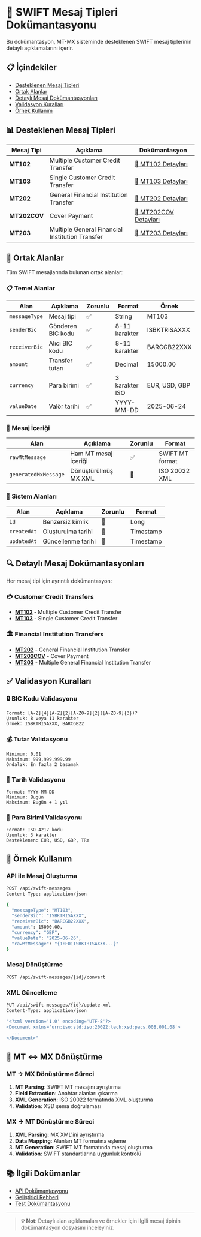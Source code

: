 # 🏦 SWIFT Mesaj Tipleri Dokümantasyonu

Bu dokümantasyon, MT-MX sisteminde desteklenen SWIFT mesaj tiplerinin detaylı açıklamalarını içerir.

## 📋 İçindekiler

- [Desteklenen Mesaj Tipleri](#desteklenen-mesaj-tipleri)
- [Ortak Alanlar](#ortak-alanlar)
- [Detaylı Mesaj Dokümantasyonları](#detaylı-mesaj-dokümantasyonları)
- [Validasyon Kuralları](#validasyon-kuralları)
- [Örnek Kullanım](#örnek-kullanım)

## 📊 Desteklenen Mesaj Tipleri

| Mesaj Tipi | Açıklama | Dokümantasyon |
|------------|----------|---------------|
| **MT102** | Multiple Customer Credit Transfer | [📄 MT102 Detayları](./MT102.md) |
| **MT103** | Single Customer Credit Transfer | [📄 MT103 Detayları](./MT103.md) |
| **MT202** | General Financial Institution Transfer | [📄 MT202 Detayları](./MT202.md) |
| **MT202COV** | Cover Payment | [📄 MT202COV Detayları](./MT202COV.md) |
| **MT203** | Multiple General Financial Institution Transfer | [📄 MT203 Detayları](./MT203.md) |

## 🔧 Ortak Alanlar

Tüm SWIFT mesajlarında bulunan ortak alanlar:

### 📋 Temel Alanlar

| Alan | Açıklama | Zorunlu | Format | Örnek |
|------|----------|---------|--------|--------|
| `messageType` | Mesaj tipi | ✅ | String | MT103 |
| `senderBic` | Gönderen BIC kodu | ✅ | 8-11 karakter | ISBKTRISAXXX |
| `receiverBic` | Alıcı BIC kodu | ✅ | 8-11 karakter | BARCGB22XXX |
| `amount` | Transfer tutarı | ✅ | Decimal | 15000.00 |
| `currency` | Para birimi | ✅ | 3 karakter ISO | EUR, USD, GBP |
| `valueDate` | Valör tarihi | ✅ | YYYY-MM-DD | 2025-06-24 |

### 📄 Mesaj İçeriği

| Alan | Açıklama | Zorunlu | Format |
|------|----------|---------|--------|
| `rawMtMessage` | Ham MT mesaj içeriği | ✅ | SWIFT MT format |
| `generatedMxMessage` | Dönüştürülmüş MX XML | 🔄 | ISO 20022 XML |

### 📅 Sistem Alanları

| Alan | Açıklama | Zorunlu | Format |
|------|----------|---------|--------|
| `id` | Benzersiz kimlik | 🔄 | Long |
| `createdAt` | Oluşturulma tarihi | 🔄 | Timestamp |
| `updatedAt` | Güncellenme tarihi | 🔄 | Timestamp |

## 🔍 Detaylı Mesaj Dokümantasyonları

Her mesaj tipi için ayrıntılı dokümantasyon:

### 💳 Customer Credit Transfers
- **[MT102](./MT102.md)** - Multiple Customer Credit Transfer
- **[MT103](./MT103.md)** - Single Customer Credit Transfer

### 🏛️ Financial Institution Transfers
- **[MT202](./MT202.md)** - General Financial Institution Transfer
- **[MT202COV](./MT202COV.md)** - Cover Payment
- **[MT203](./MT203.md)** - Multiple General Financial Institution Transfer

## ✅ Validasyon Kuralları

### 🔒 BIC Kodu Validasyonu
```
Format: [A-Z]{4}[A-Z]{2}[A-Z0-9]{2}([A-Z0-9]{3})?
Uzunluk: 8 veya 11 karakter
Örnek: ISBKTRISAXXX, BARCGB22
```

### 💰 Tutar Validasyonu
```
Minimum: 0.01
Maksimum: 999,999,999.99
Ondalık: En fazla 2 basamak
```

### 📅 Tarih Validasyonu
```
Format: YYYY-MM-DD
Minimum: Bugün
Maksimum: Bugün + 1 yıl
```

### 💱 Para Birimi Validasyonu
```
Format: ISO 4217 kodu
Uzunluk: 3 karakter
Desteklenen: EUR, USD, GBP, TRY
```

## 🚀 Örnek Kullanım

### API ile Mesaj Oluşturma

```bash
POST /api/swift-messages
Content-Type: application/json

{
  "messageType": "MT103",
  "senderBic": "ISBKTRISAXXX",
  "receiverBic": "BARCGB22XXX",
  "amount": 15000.00,
  "currency": "GBP",
  "valueDate": "2025-06-26",
  "rawMtMessage": "{1:F01ISBKTRISAXXX...}"
}
```

### Mesaj Dönüştürme

```bash
POST /api/swift-messages/{id}/convert
```

### XML Güncelleme

```bash
PUT /api/swift-messages/{id}/update-xml
Content-Type: application/json

"<?xml version='1.0' encoding='UTF-8'?>
<Document xmlns='urn:iso:std:iso:20022:tech:xsd:pacs.008.001.08'>
  ...
</Document>"
```

## 🔄 MT ↔ MX Dönüştürme

### MT → MX Dönüştürme Süreci
1. **MT Parsing**: SWIFT MT mesajını ayrıştırma
2. **Field Extraction**: Anahtar alanları çıkarma
3. **XML Generation**: ISO 20022 formatında XML oluşturma
4. **Validation**: XSD şema doğrulaması

### MX → MT Dönüştürme Süreci
1. **XML Parsing**: MX XML'ini ayrıştırma
2. **Data Mapping**: Alanları MT formatına eşleme
3. **MT Generation**: SWIFT MT formatında mesaj oluşturma
4. **Validation**: SWIFT standartlarına uygunluk kontrolü

## 📚 İlgili Dokümanlar

- [API Dokümantasyonu](../README.md#api-dokümantasyonu)
- [Geliştirici Rehberi](../README.md#geliştirme)
- [Test Dokümantasyonu](../README.md#test-coverage)

---

> **💡 Not**: Detaylı alan açıklamaları ve örnekler için ilgili mesaj tipinin dokümantasyon dosyasını inceleyiniz. 